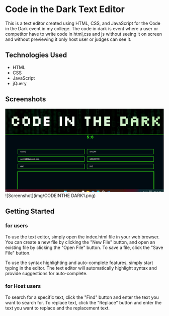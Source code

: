 
# Code in the Dark Text Editor
This is a text editor created using HTML, CSS, and JavaScript for the Code in the Dark event in my college. The code in dark is event where a user or competitor have to write code in html,css and js without seeing it on screen and without previewing it only host user or judges can see it.

## Technologies Used
* HTML
* CSS
* JavaScript
* jQuery

## Screenshots
![Screenshot](https://github.com/Nachiket1904/Code-in-dark-text-editor/blob/d1cfcb5e37b64262a04a4cf20c6440ff1539ccf2/img/CODEINTHE%20DARK1.png)
![Screenshot](img/CODEINTHE DARK1.png)
## Getting Started
### for users
To use the text editor, simply open the index.html file in your web browser. You can create a new file by clicking the "New File" button, and open an existing file by clicking the "Open File" button. To save a file, click the "Save File" button.

To use the syntax highlighting and auto-complete features, simply start typing in the editor. The text editor will automatically highlight syntax and provide suggestions for auto-complete.
### for Host users
To search for a specific text, click the "Find" button and enter the text you want to search for. To replace text, click the "Replace" button and enter the text you want to replace and the replacement text.

